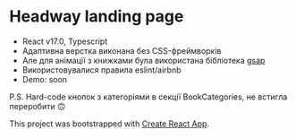 # Headway landing page

- React v17.0, Typescript
- Адаптивна верстка виконана без CSS-фреймворків
- Але для анімації з книжками була використана бібліотека [gsap](https://greensock.com/scrolltrigger)
- Використовувалися правила eslint/airbnb
- Demo: soon

P.S. Hard-code кнопок з категоріями в секції BookCategories, не встигла переробити 🙃

This project was bootstrapped with [Create React App](https://github.com/facebook/create-react-app).
